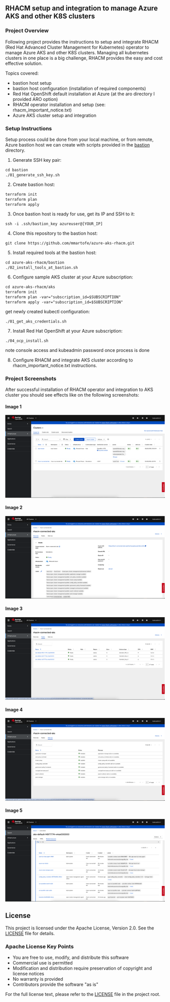 ## RHACM setup and integration to manage Azure AKS and other K8S clusters

### Project Overview
Following project provides the instructions to setup and integrate RHACM (Red Hat Advanced Cluster Management for Kubernetes) operator to manage Azure AKS and other K8S clusters.
Managing all kubernetes clusters in one place is a big challenge, RHACM provides the easy and cost effective solution.

Topics covered:
- bastion host setup
- bastion host configuration (installation of required components)
- Red Hat OpenShift default installation at Azure (at the aro directory I provided ARO option)
- RHACM operator installation and setup (see: rhacm_important_notice.txt)
- Azure AKS cluster setup and integration

### Setup Instructions
Setup process could be done from your local machine, or from remote, Azure bastion host we can create with scripts provided in the [bastion](./bastion) directory.

1. Generate SSH key pair:

```
cd bastion
./01_generate_ssh_key.sh
```
2. Create bastion host:

```
terraform init
terraform plan
terraform apply
```

3. Once bastion host is ready for use, get its IP and SSH to it: 

```
ssh -i .ssh/bastion_key azureuser@[YOUR_IP]
```

4. Clone this repository to the bastion host:

```
git clone https://github.com/mmartofe/azure-aks-rhacm.git
```

5. Install required tools at the bastion host:

```
cd azure-aks-rhacm/bastion
./02_install_tools_at_bastion.sh
```

6. Configure sample AKS cluster at your Azure subscription:

```
cd azure-aks-rhacm/aks
terraform init
terraform plan -var="subscription_id=$SUBSCRIPTION"
terraform apply -var="subscription_id=$SUBSCRIPTION"
```
get newly created kubectl configuration:

```
./01_get_aks_credentials.sh
```

7. Install Red Hat OpenShift at your Azure subscription:

```
./04_ocp_install.sh
```
note console access and kubeadmin password once process is done

8. Configure RHACM and integrate AKS cluster according to rhacm_important_notice.txt instructions.

### Project Screenshots

After successful installation of RHACM operator and integration to AKS cluster you should see effects like on the following screenshots:

#### Image 1
![Image 1](img/1.png)

#### Image 2
![Image 2](img/2.png)

#### Image 3
![Image 3](img/3.png)

#### Image 4
![Image 4](img/4.png)

#### Image 5
![Image 5](img/5.png)

## License

This project is licensed under the Apache License, Version 2.0. See the [LICENSE](LICENSE) file for details.

### Apache License Key Points

- You are free to use, modify, and distribute this software
- Commercial use is permitted
- Modification and distribution require preservation of copyright and license notices
- No warranty is provided
- Contributors provide the software "as is"

For the full license text, please refer to the [LICENSE](LICENSE) file in the project root.